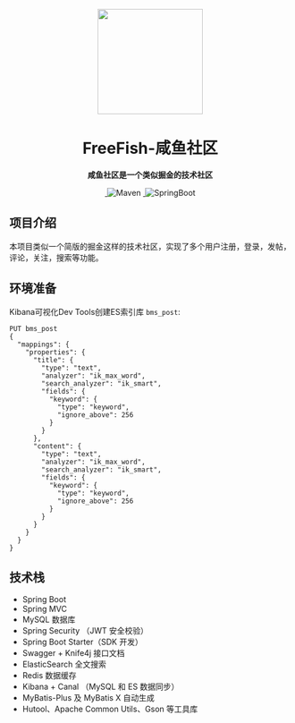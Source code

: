 <p align="center">
    <img src=https://img.freefish.love/logo.png width=188/>
</p>
<h1 align="center">FreeFish-咸鱼社区</h1>
<p align="center"><strong>咸鱼社区是一个类似掘金的技术社区</strong></p>
<div align="center">
<a target="_blank" href="https://github.com/which0113/api-backend">
    <img alt="" src="https://github.com/which0113/api-backend/badge/star.svg?theme=gvp"/>
</a>
    <img alt="Maven" src="https://raster.shields.io/badge/Maven-3.8.1-red.svg"/>
<a target="_blank" href="https://www.oracle.com/technetwork/java/javase/downloads/index.html">
        <img alt="" src="https://img.shields.io/badge/JDK-1.8+-green.svg"/>
</a>
    <img alt="SpringBoot" src="https://raster.shields.io/badge/SpringBoot-2.7+-green.svg"/>
</div>

## 项目介绍

本项目类似一个简版的掘金这样的技术社区，实现了多个用户注册，登录，发帖，评论，关注，搜索等功能。

## 环境准备

Kibana可视化Dev Tools创建ES索引库 `bms_post`:

```
PUT bms_post
{
  "mappings": {
    "properties": {
      "title": {
        "type": "text",
        "analyzer": "ik_max_word",
        "search_analyzer": "ik_smart",
        "fields": {
          "keyword": {
            "type": "keyword",
            "ignore_above": 256
          }
        }
      },
      "content": {
        "type": "text",
        "analyzer": "ik_max_word",
        "search_analyzer": "ik_smart",
        "fields": {
          "keyword": {
            "type": "keyword",
            "ignore_above": 256
          }
        }
      }
    }
  }
}
```

## 技术栈

- Spring Boot
- Spring MVC
- MySQL 数据库
- Spring Security （JWT 安全校验）
- Spring Boot Starter（SDK 开发）
- Swagger + Knife4j 接口文档
- ElasticSearch 全文搜索
- Redis 数据缓存
- Kibana + Canal （MySQL 和 ES 数据同步）
- MyBatis-Plus 及 MyBatis X 自动生成
- Hutool、Apache Common Utils、Gson 等工具库